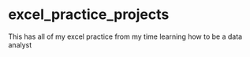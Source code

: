 # excel_practice_projects

This has all of my excel practice from my time learning how to be a data analyst
